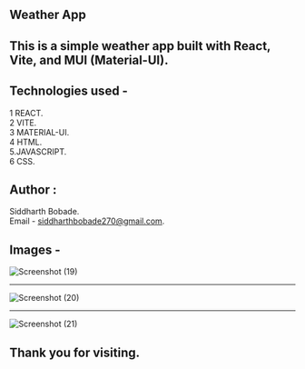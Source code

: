 ## Weather App

## This is a simple weather app built with React, Vite, and MUI (Material-UI).

## Technologies used -
1 REACT. <br>
2 VITE. <br>
3 MATERIAL-UI.<br>
4 HTML.<br>
5.JAVASCRIPT.<br>
6 CSS.<br>

## Author :
Siddharth Bobade. <br>
Email - siddharthbobade270@gmail.com.

## Images - 
![Screenshot (19)](https://github.com/Siddharthbobade/CSS-Mini_Project/assets/142419287/c3dee1cf-ed0d-4ca3-8d38-a73fa78f7c05)
________________________________________________________________________________________________________________________________________________________________________

![Screenshot (20)](https://github.com/Siddharthbobade/CSS-Mini_Project/assets/142419287/fd05bc30-d444-4c78-b4c7-94e865b30153)
________________________________________________________________________________________________________________________________________________________________________

![Screenshot (21)](https://github.com/Siddharthbobade/CSS-Mini_Project/assets/142419287/1e63bf8d-e1b4-4424-9045-f14cab3bcf80)

## Thank you for visiting.








